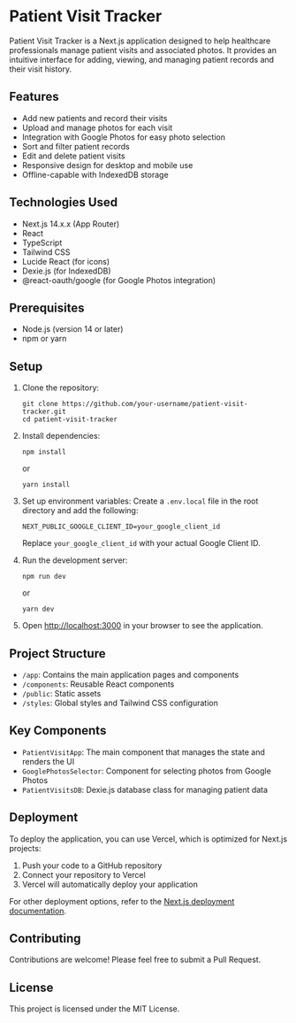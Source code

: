 # Patient Visit Tracker

Patient Visit Tracker is a Next.js application designed to help healthcare professionals manage patient visits and associated photos. It provides an intuitive interface for adding, viewing, and managing patient records and their visit history.

## Features

- Add new patients and record their visits
- Upload and manage photos for each visit
- Integration with Google Photos for easy photo selection
- Sort and filter patient records
- Edit and delete patient visits
- Responsive design for desktop and mobile use
- Offline-capable with IndexedDB storage

## Technologies Used

- Next.js 14.x.x (App Router)
- React
- TypeScript
- Tailwind CSS
- Lucide React (for icons)
- Dexie.js (for IndexedDB)
- @react-oauth/google (for Google Photos integration)

## Prerequisites

- Node.js (version 14 or later)
- npm or yarn

## Setup

1. Clone the repository:
   ```
   git clone https://github.com/your-username/patient-visit-tracker.git
   cd patient-visit-tracker
   ```

2. Install dependencies:
   ```
   npm install
   ```
   or
   ```
   yarn install
   ```

3. Set up environment variables:
   Create a `.env.local` file in the root directory and add the following:
   ```
   NEXT_PUBLIC_GOOGLE_CLIENT_ID=your_google_client_id
   ```
   Replace `your_google_client_id` with your actual Google Client ID.

4. Run the development server:
   ```
   npm run dev
   ```
   or
   ```
   yarn dev
   ```

5. Open [http://localhost:3000](http://localhost:3000) in your browser to see the application.

## Project Structure

- `/app`: Contains the main application pages and components
- `/components`: Reusable React components
- `/public`: Static assets
- `/styles`: Global styles and Tailwind CSS configuration

## Key Components

- `PatientVisitApp`: The main component that manages the state and renders the UI
- `GooglePhotosSelector`: Component for selecting photos from Google Photos
- `PatientVisitsDB`: Dexie.js database class for managing patient data

## Deployment

To deploy the application, you can use Vercel, which is optimized for Next.js projects:

1. Push your code to a GitHub repository
2. Connect your repository to Vercel
3. Vercel will automatically deploy your application

For other deployment options, refer to the [Next.js deployment documentation](https://nextjs.org/docs/deployment).

## Contributing

Contributions are welcome! Please feel free to submit a Pull Request.

## License

This project is licensed under the MIT License.